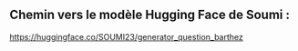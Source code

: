 ## Chemin vers le modèle Hugging Face de Soumi :
https://huggingface.co/SOUMI23/generator_question_barthez
